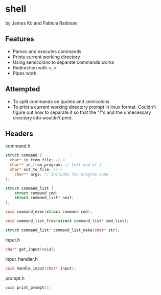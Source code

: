 # shell

by James Ko and Fabiola Radosav

## Features

- Parses and executes commands
- Prints current working directory
- Using semicolons to separate commands works
- Redirection with <, >
- Pipes work

## Attempted

- To split commands on quotes and semicolons
- To print a current working directory prompt in linux format. Couldn't figure out how to separate it so that the "/"s and the unnecessary directory info wouldn't print.

## Headers

command.h

```c
struct command {
  char* in_from_file; // <
  char** in_from_program; // Left end of |
  char* out_to_file; // >
    char** argv; // Includes the program name
};

struct command_list {
    struct command cmd;
    struct command_list* next;
};

void command_exec(struct command cmd);

void command_list_free(struct command_list* cmd_list);

struct command_list* command_list_make(char* str);
```

input.h

```c
char* get_input(void);
```

input\_handler.h

```c
void handle_input(char* input);
```

prompt.h

```c
void print_prompt();
```
